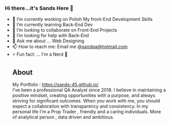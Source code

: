 ### Hi there...it's Sands Here 👋

- 🔭 I’m currently working on Polish My front-End Development Skills
- 🌱 I’m currently learning Back-End Dev
- 👯 I’m looking to collaborate on Front-End Projects
- 🤔 I’m looking for help with Back-End
- 💬 Ask me about ... Web Designing
- 📫 How to reach me: Email me @sandqa@hotmail.com
- ⚡ Fun fact: ... I'm a Nerd 🤣
              <b><h2>About</h2></b>
 My Portfolio : https://sands-45.github.io/  <br>
I’ve been a professional QA Analyst since 2018. I believe in maintaining a positive mindset, creating opportunities with a purpose, and always striving for significant outcomes. When you work with me, you should expect a collaboration with transparency and consistency. In my personal life I'm a Prop Trader , friendly and a caring individuals. More of analytical person , data driven and ambitious.
